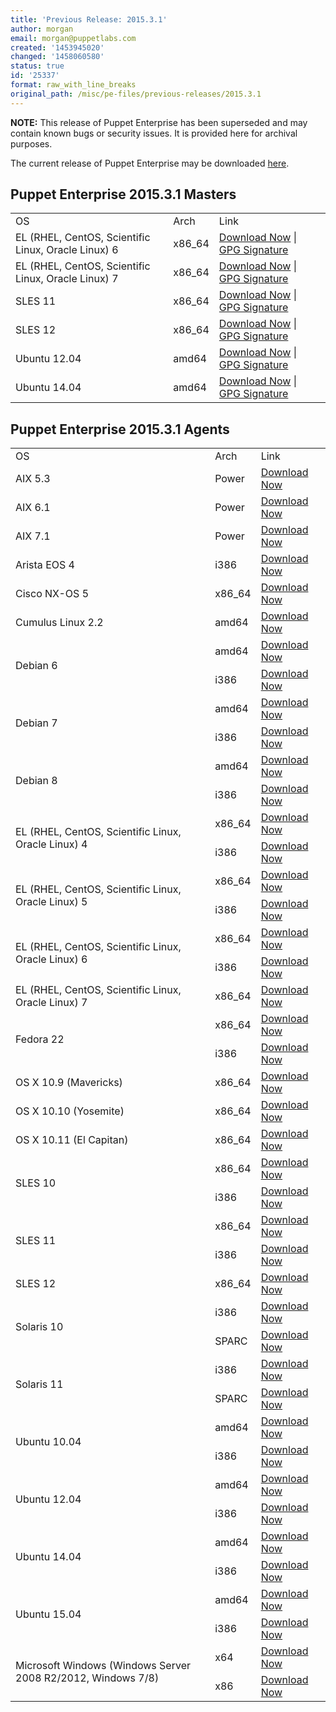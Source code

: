 ```yaml
---
title: 'Previous Release: 2015.3.1'
author: morgan
email: morgan@puppetlabs.com
created: '1453945020'
changed: '1458060580'
status: true
id: '25337'
format: raw_with_line_breaks
original_path: /misc/pe-files/previous-releases/2015.3.1
---
```

<p><b>NOTE:</b> This release of Puppet Enterprise has been superseded and may contain known bugs or security issues. It is provided here for archival purposes.
</p><p>The current release of Puppet Enterprise may be downloaded <a href="/misc/pe-files/">here</a>.

</p><h2 id="pe_201522">Puppet Enterprise 2015.3.1 Masters</h2>
<table>
<tbody>
<tr>
<td>OS</td>
<td>Arch</td>
<td>Link</td>
</tr>


<tr>
<td>EL (RHEL, CentOS, Scientific Linux, Oracle Linux) 6</td>
<td>x86_64</td>
<td><a href="https://pm.puppetlabs.com/puppet-enterprise/2015.3.1/puppet-enterprise-2015.3.1-el-6-x86_64.tar.gz">Download Now</a> | <a href="https://pm.puppetlabs.com/puppet-enterprise/2015.3.1/puppet-enterprise-2015.3.1-el-6-x86_64.tar.gz.asc">GPG Signature</a></td>
</tr>

<tr>
<td>EL (RHEL, CentOS, Scientific Linux, Oracle Linux) 7</td>
<td>x86_64</td>
<td><a href="https://pm.puppetlabs.com/puppet-enterprise/2015.3.1/puppet-enterprise-2015.3.1-el-7-x86_64.tar.gz">Download Now</a> | <a href="https://pm.puppetlabs.com/puppet-enterprise/2015.3.1/puppet-enterprise-2015.3.1-el-7-x86_64.tar.gz.asc">GPG Signature</a></td>
</tr>

<tr>
<td>SLES 11</td>
<td>x86_64</td>
<td><a href="https://pm.puppetlabs.com/puppet-enterprise/2015.3.1/puppet-enterprise-2015.3.1-sles-11-x86_64.tar.gz">Download Now</a> | <a href="https://pm.puppetlabs.com/puppet-enterprise/2015.3.1/puppet-enterprise-2015.3.1-sles-11-x86_64.tar.gz.asc">GPG Signature</a></td>
</tr>

<tr>
<td>SLES 12</td>
<td>x86_64</td>
<td><a href="https://pm.puppetlabs.com/puppet-enterprise/2015.3.1/puppet-enterprise-2015.3.1-sles-12-x86_64.tar.gz">Download Now</a> | <a href="https://pm.puppetlabs.com/puppet-enterprise/2015.3.1/puppet-enterprise-2015.3.1-sles-12-x86_64.tar.gz.asc">GPG Signature</a></td>
</tr>

<tr>
<td>Ubuntu 12.04</td>
<td>amd64</td>
<td><a href="https://pm.puppetlabs.com/puppet-enterprise/2015.3.1/puppet-enterprise-2015.3.1-ubuntu-12.04-amd64.tar.gz">Download Now</a> | <a href="https://pm.puppetlabs.com/puppet-enterprise/2015.3.1/puppet-enterprise-2015.3.1-ubuntu-12.04-amd64.tar.gz.asc">GPG Signature</a></td>
</tr>

<tr>
<td>Ubuntu 14.04</td>
<td>amd64</td>
<td><a href="https://pm.puppetlabs.com/puppet-enterprise/2015.3.1/puppet-enterprise-2015.3.1-ubuntu-14.04-amd64.tar.gz">Download Now</a> | <a href="https://pm.puppetlabs.com/puppet-enterprise/2015.3.1/puppet-enterprise-2015.3.1-ubuntu-14.04-amd64.tar.gz.asc">GPG Signature</a></td>
</tr>
</tbody>
</table>

<h2 id="pe_a_201521">Puppet Enterprise 2015.3.1 Agents</h2>
<table>
<tbody>
<tr>
<td>OS</td>
<td>Arch</td>
<td>Link</td>
</tr>

<tr> 
<td>AIX 5.3</td>
<td>Power</td>
<td><a href="http://pm.puppetlabs.com/puppet-agent/2015.3.1/1.3.2/repos/aix/5.3/PC1/ppc/puppet-agent-1.3.2-1.aix5.3.ppc.rpm">Download Now</a></td>
</tr>

<tr>
<td>AIX 6.1</td>
<td>Power</td>
<td><a href="http://pm.puppetlabs.com/puppet-agent/2015.3.1/1.3.2/repos/aix/6.1/PC1/ppc/puppet-agent-1.3.2-1.aix6.1.ppc.rpm">Download Now</a></td>
</tr>

<tr>
<td>AIX 7.1</td>
<td>Power</td>
<td><a href="http://pm.puppetlabs.com/puppet-agent/2015.3.1/1.3.2/repos/aix/7.1/PC1/ppc/puppet-agent-1.3.2-1.aix7.1.ppc.rpm">Download Now</a></td>
</tr>

<tr>
<td>Arista EOS 4</td>
<td>i386</td>
<td><a href="http://pm.puppetlabs.com/puppet-agent/2015.3.1/1.3.2/repos/eos/4/PC1/i386/puppet-agent-1.3.2-1.eos4.i386.swix">Download Now</a></td>
</tr>

<tr>
<td>Cisco NX-OS 5</td>
<td>x86_64</td>
<td><a href="http://pm.puppetlabs.com/puppet-agent/2015.3.1/1.3.2/repos/cisco-wrlinux/5/PC1/x86_64/puppet-agent-1.3.2-1.cisco_wrlinux5.x86_64.rpm">Download Now</a></td>
</tr>

<tr>
<td>Cumulus Linux 2.2</td>
<td>amd64</td>
<td><a href="http://pm.puppetlabs.com/puppet-agent/2015.3.1/1.3.2/repos/deb/cumulus/PC1/puppet-agent_1.3.2-1cumulus_amd64.deb">Download Now</a></td>
</tr>


<tr>
<td rowspan="2">Debian 6</td>
<td>amd64</td>
<td><a href="http://pm.puppetlabs.com/puppet-agent/2015.3.1/1.3.2/repos/deb/squeeze/PC1/puppet-agent_1.3.2-1squeeze_amd64.deb">Download Now</a></td>
</tr>
<tr>
<td>i386</td>
<td><a href="http://pm.puppetlabs.com/puppet-agent/2015.3.1/1.3.2/repos/deb/squeeze/PC1/puppet-agent_1.3.2-1squeeze_i386.deb">Download Now</a></td>
</tr>

<tr>
<td rowspan="2">Debian 7</td>
<td>amd64</td>
<td><a href="http://pm.puppetlabs.com/puppet-agent/2015.3.1/1.3.2/repos/deb/wheezy/PC1/puppet-agent_1.3.2-1wheezy_amd64.deb">Download Now</a></td>
</tr>
<tr>
<td>i386</td>
<td><a href="http://pm.puppetlabs.com/puppet-agent/2015.3.1/1.3.2/repos/deb/wheezy/PC1/puppet-agent_1.3.2-1wheezy_i386.deb">Download Now</a></td>
</tr>

<tr>
<td rowspan="2">Debian 8</td>
<td>amd64</td>
<td><a href="http://pm.puppetlabs.com/puppet-agent/2015.3.1/1.3.2/repos/deb/jessie/PC1/puppet-agent_1.3.2-1jessie_amd64.deb">Download Now</a></td>
</tr>
<tr>
<td>i386</td>
<td><a href="http://pm.puppetlabs.com/puppet-agent/2015.3.1/1.3.2/repos/deb/jessie/PC1/puppet-agent_1.3.2-1jessie_i386.deb">Download Now</a></td>
</tr>

<tr>
<td rowspan="2">EL (RHEL, CentOS, Scientific Linux, Oracle Linux) 4</td>
<td>x86_64</td>
<td><a href="http://pm.puppetlabs.com/puppet-agent/2015.3.1/1.3.2/repos/el/4/PC1/x86_64/puppet-agent-1.3.2-1.el4.x86_64.rpm">Download Now</a></td>
</tr>
<tr>
<td>i386</td>
<td><a href="http://pm.puppetlabs.com/puppet-agent/2015.3.1/1.3.2/repos/el/4/PC1/i386/puppet-agent-1.3.2-1.el4.i386.rpm">Download Now</a></td>
</tr>

<tr>
<td rowspan="2">EL (RHEL, CentOS, Scientific Linux, Oracle Linux) 5</td>
<td>x86_64</td>
<td><a href="http://pm.puppetlabs.com/puppet-agent/2015.3.1/1.3.2/repos/el/5/PC1/x86_64/puppet-agent-1.3.2-1.el5.x86_64.rpm">Download Now</a></td>
</tr>
<tr>
<td>i386</td>
<td><a href="http://pm.puppetlabs.com/puppet-agent/2015.3.1/1.3.2/repos/el/5/PC1/i386/puppet-agent-1.3.2-1.el5.i386.rpm">Download Now</a></td>
</tr>

<tr>
<td rowspan="2">EL (RHEL, CentOS, Scientific Linux, Oracle Linux) 6</td>
<td>x86_64</td>
<td><a href="http://pm.puppetlabs.com/puppet-agent/2015.3.1/1.3.2/repos/el/6/PC1/x86_64/puppet-agent-1.3.2-1.el6.x86_64.rpm">Download Now</a></td>
</tr>
<tr>
<td>i386</td>
<td><a href="http://pm.puppetlabs.com/puppet-agent/2015.3.1/1.3.2/repos/el/6/PC1/i386/puppet-agent-1.3.2-1.el6.i386.rpm">Download Now</a></td>
</tr>

<tr>
<td>EL (RHEL, CentOS, Scientific Linux, Oracle Linux) 7</td>
<td>x86_64</td>
<td><a href="http://pm.puppetlabs.com/puppet-agent/2015.3.1/1.3.2/repos/el/7/PC1/x86_64/puppet-agent-1.3.2-1.el7.x86_64.rpm">Download Now</a></td>
</tr>

<tr>
<td rowspan="2">Fedora 22</td>
<td>x86_64</td>
<td><a href="http://pm.puppetlabs.com/puppet-agent/2015.3.1/1.3.2/repos/fedora/f22/PC1/x86_64/puppet-agent-1.3.2-1.fedoraf22.x86_64.rpm">Download Now</a></td>
</tr>
<tr>
<td>i386</td>
<td><a href="http://pm.puppetlabs.com/puppet-agent/2015.3.1/1.3.2/repos/fedora/f22/PC1/i386/puppet-agent-1.3.2-1.fedoraf22.i386.rpm">Download Now</a></td>
</tr>

<tr>
<td>OS X 10.9 (Mavericks)</td>
<td>x86_64</td>
<td><a href="http://pm.puppetlabs.com/puppet-agent/2015.3.1/1.3.2/repos/apple/10.9/PC1/x86_64/puppet-agent-1.3.2-1.osx10.9.dmg">Download Now</a></td>
</tr>

<tr>
<td>OS X 10.10 (Yosemite)</td>
<td>x86_64</td>
<td><a href="http://pm.puppetlabs.com/puppet-agent/2015.3.1/1.3.2/repos/apple/10.10/PC1/x86_64/puppet-agent-1.3.2-1.osx10.10.dmg">Download Now</a></td>
</tr>

<tr>
<td>OS X 10.11 (El Capitan)</td>
<td>x86_64</td>
<td><a href="http://pm.puppetlabs.com/puppet-agent/2015.3.1/1.3.2/repos/apple/10.11/PC1/x86_64/puppet-agent-1.3.2-1.osx10.11.dmg">Download Now</a></td>
</tr>

<tr>
<td rowspan="2">SLES 10</td>
<td>x86_64</td>
<td><a href="http://pm.puppetlabs.com/puppet-agent/2015.3.1/1.3.2/repos/sles/10/PC1/x86_64/puppet-agent-1.3.2-1.sles10.x86_64.rpm">Download Now</a></td>
</tr>
<tr>
<td>i386</td>
<td><a href="http://pm.puppetlabs.com/puppet-agent/2015.3.1/1.3.2/repos/sles/10/PC1/i386/puppet-agent-1.3.2-1.sles10.i386.rpm">Download Now</a></td>
</tr>

<tr>
<td rowspan="2">SLES 11</td>
<td>x86_64</td>
<td><a href="http://pm.puppetlabs.com/puppet-agent/2015.3.1/1.3.2/repos/sles/11/PC1/x86_64/puppet-agent-1.3.2-1.sles11.x86_64.rpm">Download Now</a></td>
</tr>
<tr>
<td>i386</td>
<td><a href="http://pm.puppetlabs.com/puppet-agent/2015.3.1/1.3.2/repos/sles/11/PC1/i386/puppet-agent-1.3.2-1.sles11.i386.rpm">Download Now</a></td>
</tr>

<tr>
<td>SLES 12</td>
<td>x86_64</td>
<td><a href="http://pm.puppetlabs.com/puppet-agent/2015.3.1/1.3.2/repos/sles/12/PC1/x86_64/puppet-agent-1.3.2-1.sles12.x86_64.rpm">Download Now</a></td>
</tr>

<tr>
<td rowspan="2">Solaris 10</td>
<td>i386</td>
<td><a href="http://pm.puppetlabs.com/puppet-agent/2015.3.1/1.3.2/repos/solaris/10/PC1/puppet-agent-1.3.2-1.i386.pkg.gz">Download Now</a></td>
</tr>
<tr>
<td>SPARC</td>
<td><a href="http://pm.puppetlabs.com/puppet-agent/2015.3.1/1.3.2/repos/solaris/10/PC1/puppet-agent-1.3.2-1.sparc.pkg.gz">Download Now</a></td>
</tr>

<tr>
<td rowspan="2">Solaris 11</td>
<td>i386</td>
<td><a href="http://pm.puppetlabs.com/puppet-agent/2015.3.1/1.3.2/repos/solaris/11/PC1/puppet-agent@1.3.2,5.11-1.i386.p5p">Download Now</a></td>
</tr>
<tr>
<td>SPARC</td>
<td><a href="http://pm.puppetlabs.com/puppet-agent/2015.3.1/1.3.2/repos/solaris/11/PC1/puppet-agent@1.3.2,5.11-1.sparc.p5p">Download Now</a></td>
</tr>

<tr>
<td rowspan="2">Ubuntu 10.04</td>
<td>amd64</td>
<td><a href="http://pm.puppetlabs.com/puppet-agent/2015.3.1/1.3.2/repos/deb/lucid/PC1/puppet-agent_1.3.2-1lucid_amd64.deb">Download Now</a></td>
</tr>
<tr>
<td>i386</td>
<td><a href="http://pm.puppetlabs.com/puppet-agent/2015.3.1/1.3.2/repos/deb/lucid/PC1/puppet-agent_1.3.2-1lucid_i386.deb">Download Now</a></td>
</tr>

<tr>
<td rowspan="2">Ubuntu 12.04</td>
<td>amd64</td>
<td><a href="http://pm.puppetlabs.com/puppet-agent/2015.3.1/1.3.2/repos/deb/precise/PC1/puppet-agent_1.3.2-1precise_amd64.deb">Download Now</a></td>
</tr>
<tr>
<td>i386</td>
<td><a href="http://pm.puppetlabs.com/puppet-agent/2015.3.1/1.3.2/repos/deb/precise/PC1/puppet-agent_1.3.2-1precise_i386.deb">Download Now</a></td>
</tr>

<tr>
<td rowspan="2">Ubuntu 14.04</td>
<td>amd64</td>
<td><a href="http://pm.puppetlabs.com/puppet-agent/2015.3.1/1.3.2/repos/deb/trusty/PC1/puppet-agent_1.3.2-1trusty_amd64.deb">Download Now</a></td>
</tr>
<tr>
<td>i386</td>
<td><a href="http://pm.puppetlabs.com/puppet-agent/2015.3.1/1.3.2/repos/deb/trusty/PC1/puppet-agent_1.3.2-1trusty_i386.deb">Download Now</a></td>
</tr>

<tr>
<td rowspan="2">Ubuntu 15.04</td>
<td>amd64</td>
<td><a href="http://pm.puppetlabs.com/puppet-agent/2015.3.1/1.3.2/repos/deb/vivid/PC1/puppet-agent_1.3.2-1vivid_amd64.deb">Download Now</a></td>
</tr>
<tr>
<td>i386</td>
<td><a href="http://pm.puppetlabs.com/puppet-agent/2015.3.1/1.3.2/repos/deb/vivid/PC1/puppet-agent_1.3.2-1vivid_i386.deb">Download Now</a></td>
</tr>

<tr>
<td rowspan="2">Microsoft Windows (Windows Server 2008 R2/2012, Windows 7/8)</td>
<td>x64</td>
<td><a href="http://pm.puppetlabs.com/puppet-agent/2015.3.1/1.3.2/repos/windows/puppet-agent-1.3.2-1-x64.msi">Download Now</a></td>
</tr>
<tr>
<td>x86</td>
<td><a href="http://pm.puppetlabs.com/puppet-agent/2015.3.1/1.3.2/repos/windows/puppet-agent-1.3.2-1-x86.msi">Download Now</a></td>
</tr>

</tbody>
</table>
